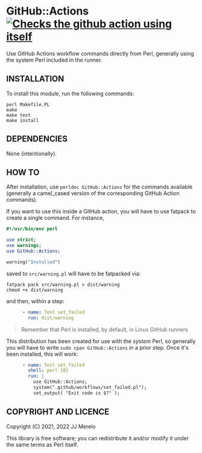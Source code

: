 # GitHub::Actions [![Checks the github action using itself](https://github.com/JJ/perl-GitHub-Actions/actions/workflows/self-test.yml/badge.svg)](https://github.com/JJ/perl-GitHub-Actions/actions/workflows/self-test.yml)

Use GitHub Actions workflow commands directly from Perl, generally using the
system Perl included in the runner.

## INSTALLATION

To install this module, run the following commands:

	perl Makefile.PL
	make
	make test
	make install


## DEPENDENCIES

None (intentionally).

## HOW TO

After installation, use `perldoc GitHub::Actions` for the commands available
(generally a camel_cased version of the corresponding GitHub Action commands).

If you want to use this inside a GitHub action, you will have to use fatpack to
create a single command. For instance,

```perl
#!/usr/bin/env perl

use strict;
use warnings;
use GitHub::Actions;

warning("Installed")
```

saved to `src/warning.pl` will have to be fatpacked via:

```
fatpack pack src/warning.pl > dist/warning
chmod +x dist/warning
```

and then, within a step:

```yaml
      - name: Test set_failed
        run: dist/warning
```

> Remember that Perl is installed, by default, in Linux GitHub runners

This distribution has been created for use with the *system* Perl, so generally you will have to write `sudo cpan GitHub::Actions` in a prior step. Once it's been installed, this will work:

```yaml
	  - name: Test set_failed
        shell: perl {0}
        run: |
          use GitHub::Actions;
          system(".github/workflows/set_failed.pl");
          set_output( "Exit code is $?" );
```

## COPYRIGHT AND LICENCE

Copyright (C) 2021, 2022 JJ Merelo

This library is free software; you can redistribute it and/or modify
it under the same terms as Perl itself.
